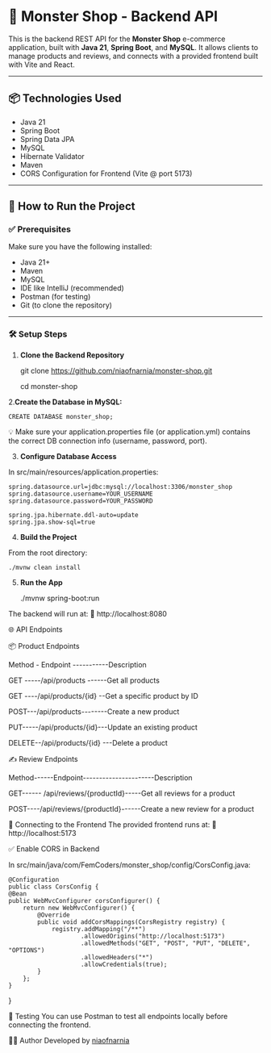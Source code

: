 # 🛒 Monster Shop - Backend API

This is the backend REST API for the **Monster Shop** e-commerce application, built with **Java 21**, **Spring Boot**, and **MySQL**. It allows clients to manage products and reviews, and connects with a provided frontend built with Vite and React.

---

## 📦 Technologies Used

- Java 21
- Spring Boot
- Spring Data JPA
- MySQL
- Hibernate Validator
- Maven
- CORS Configuration for Frontend (Vite @ port 5173)

---

## 🚀 How to Run the Project

### ✅ Prerequisites

Make sure you have the following installed:

- Java 21+
- Maven
- MySQL
- IDE like IntelliJ (recommended)
- Postman (for testing)
- Git (to clone the repository)

---

### 🛠️ Setup Steps

1. **Clone the Backend Repository**

    git clone https://github.com/niaofnarnia/monster-shop.git

   cd monster-shop


2.**Create the Database in MySQL:**

    CREATE DATABASE monster_shop;

💡 Make sure your application.properties file (or application.yml) contains the correct DB connection info (username, password, port).

3. **Configure Database Access**

In src/main/resources/application.properties:

    spring.datasource.url=jdbc:mysql://localhost:3306/monster_shop
    spring.datasource.username=YOUR_USERNAME
    spring.datasource.password=YOUR_PASSWORD

    spring.jpa.hibernate.ddl-auto=update
    spring.jpa.show-sql=true

4. **Build the Project**

From the root directory:

    ./mvnw clean install

5. **Run the App**


    ./mvnw spring-boot:run

The backend will run at:
📍 http://localhost:8080

🌐 API Endpoints

📦 Product Endpoints

Method - Endpoint -----------Description

GET -----/api/products ------Get all products

GET ----/api/products/{id} --Get a specific product by ID

POST---/api/products--------Create a new product

PUT-----/api/products/{id}---Update an existing product

DELETE--/api/products/{id} ---Delete a product

✍️ Review Endpoints

Method------Endpoint----------------------Description

GET------	/api/reviews/{productId}-----Get all reviews for a product

POST----/api/reviews/{productId}------Create a new review for a product

🔗 Connecting to the Frontend
The provided frontend runs at:
📍 http://localhost:5173

✅ Enable CORS in Backend

In src/main/java/com/FemCoders/monster_shop/config/CorsConfig.java:

    @Configuration
    public class CorsConfig {
    @Bean
    public WebMvcConfigurer corsConfigurer() {
        return new WebMvcConfigurer() {
            @Override
            public void addCorsMappings(CorsRegistry registry) {
                registry.addMapping("/**")
                        .allowedOrigins("http://localhost:5173")
                        .allowedMethods("GET", "POST", "PUT", "DELETE", "OPTIONS")
                        .allowedHeaders("*")
                        .allowCredentials(true);
            }
        };
    }
}

🧪 Testing
You can use Postman to test all endpoints locally before connecting the frontend.

👩‍💻 Author
Developed by [niaofnarnia](https://github.com/niaofnarnia)
